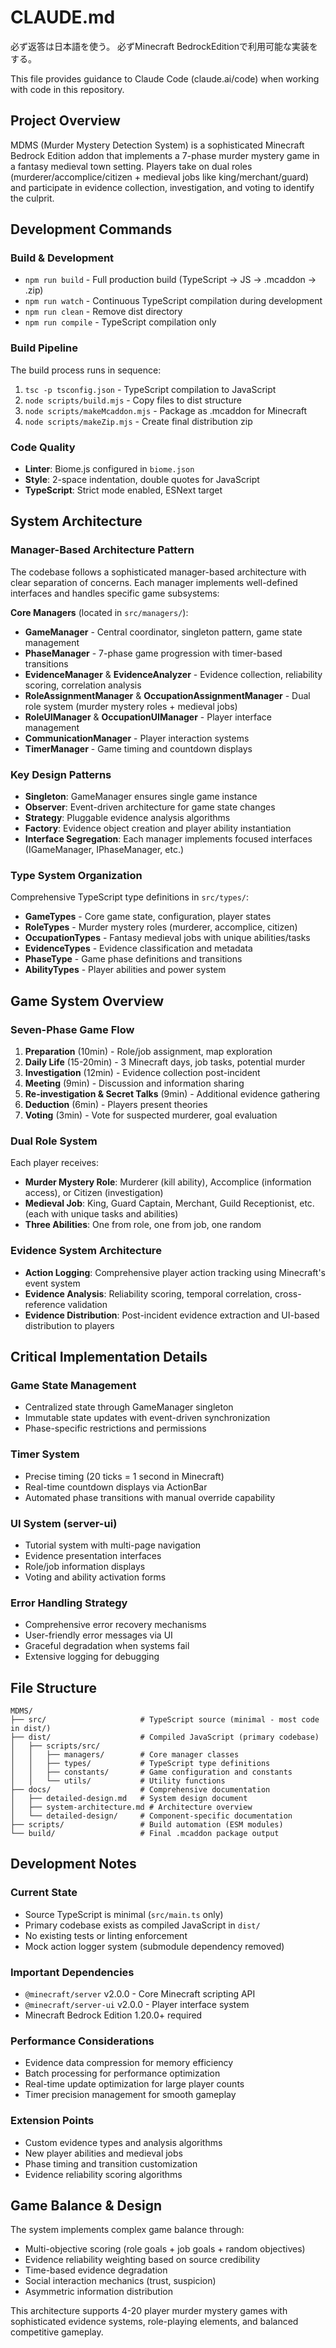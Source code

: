 # CLAUDE.md

必ず返答は日本語を使う。
必ずMinecraft BedrockEditionで利用可能な実装をする。

This file provides guidance to Claude Code (claude.ai/code) when working with code in this repository.

## Project Overview

MDMS (Murder Mystery Detection System) is a sophisticated Minecraft Bedrock Edition addon that implements a 7-phase murder mystery game in a fantasy medieval town setting. Players take on dual roles (murderer/accomplice/citizen + medieval jobs like king/merchant/guard) and participate in evidence collection, investigation, and voting to identify the culprit.

## Development Commands

### Build & Development
- `npm run build` - Full production build (TypeScript → JS → .mcaddon → .zip)
- `npm run watch` - Continuous TypeScript compilation during development
- `npm run clean` - Remove dist directory
- `npm run compile` - TypeScript compilation only

### Build Pipeline
The build process runs in sequence:
1. `tsc -p tsconfig.json` - TypeScript compilation to JavaScript
2. `node scripts/build.mjs` - Copy files to dist structure
3. `node scripts/makeMcaddon.mjs` - Package as .mcaddon for Minecraft
4. `node scripts/makeZip.mjs` - Create final distribution zip

### Code Quality
- **Linter**: Biome.js configured in `biome.json`
- **Style**: 2-space indentation, double quotes for JavaScript
- **TypeScript**: Strict mode enabled, ESNext target

## System Architecture

### Manager-Based Architecture Pattern
The codebase follows a sophisticated manager-based architecture with clear separation of concerns. Each manager implements well-defined interfaces and handles specific game subsystems:

**Core Managers** (located in `src/managers/`):
- **GameManager** - Central coordinator, singleton pattern, game state management
- **PhaseManager** - 7-phase game progression with timer-based transitions
- **EvidenceManager** & **EvidenceAnalyzer** - Evidence collection, reliability scoring, correlation analysis
- **RoleAssignmentManager** & **OccupationAssignmentManager** - Dual role system (murder mystery roles + medieval jobs)
- **RoleUIManager** & **OccupationUIManager** - Player interface management
- **CommunicationManager** - Player interaction systems
- **TimerManager** - Game timing and countdown displays

### Key Design Patterns
- **Singleton**: GameManager ensures single game instance
- **Observer**: Event-driven architecture for game state changes
- **Strategy**: Pluggable evidence analysis algorithms
- **Factory**: Evidence object creation and player ability instantiation
- **Interface Segregation**: Each manager implements focused interfaces (IGameManager, IPhaseManager, etc.)

### Type System Organization
Comprehensive TypeScript type definitions in `src/types/`:
- **GameTypes** - Core game state, configuration, player states
- **RoleTypes** - Murder mystery roles (murderer, accomplice, citizen)
- **OccupationTypes** - Fantasy medieval jobs with unique abilities/tasks
- **EvidenceTypes** - Evidence classification and metadata
- **PhaseType** - Game phase definitions and transitions
- **AbilityTypes** - Player abilities and power system

## Game System Overview

### Seven-Phase Game Flow
1. **Preparation** (10min) - Role/job assignment, map exploration
2. **Daily Life** (15-20min) - 3 Minecraft days, job tasks, potential murder
3. **Investigation** (12min) - Evidence collection post-incident
4. **Meeting** (9min) - Discussion and information sharing
5. **Re-investigation & Secret Talks** (9min) - Additional evidence gathering
6. **Deduction** (6min) - Players present theories
7. **Voting** (3min) - Vote for suspected murderer, goal evaluation

### Dual Role System
Each player receives:
- **Murder Mystery Role**: Murderer (kill ability), Accomplice (information access), or Citizen (investigation)
- **Medieval Job**: King, Guard Captain, Merchant, Guild Receptionist, etc. (each with unique tasks and abilities)
- **Three Abilities**: One from role, one from job, one random

### Evidence System Architecture
- **Action Logging**: Comprehensive player action tracking using Minecraft's event system
- **Evidence Analysis**: Reliability scoring, temporal correlation, cross-reference validation
- **Evidence Distribution**: Post-incident evidence extraction and UI-based distribution to players

## Critical Implementation Details

### Game State Management
- Centralized state through GameManager singleton
- Immutable state updates with event-driven synchronization
- Phase-specific restrictions and permissions

### Timer System
- Precise timing (20 ticks = 1 second in Minecraft)
- Real-time countdown displays via ActionBar
- Automated phase transitions with manual override capability

### UI System (server-ui)
- Tutorial system with multi-page navigation
- Evidence presentation interfaces
- Role/job information displays
- Voting and ability activation forms

### Error Handling Strategy
- Comprehensive error recovery mechanisms
- User-friendly error messages via UI
- Graceful degradation when systems fail
- Extensive logging for debugging

## File Structure

```
MDMS/
├── src/                     # TypeScript source (minimal - most code in dist/)
├── dist/                    # Compiled JavaScript (primary codebase)
│   ├── scripts/src/
│   │   ├── managers/        # Core manager classes
│   │   ├── types/           # TypeScript type definitions
│   │   ├── constants/       # Game configuration and constants
│   │   └── utils/           # Utility functions
├── docs/                    # Comprehensive documentation
│   ├── detailed-design.md   # System design document
│   ├── system-architecture.md # Architecture overview
│   └── detailed-design/     # Component-specific documentation
├── scripts/                 # Build automation (ESM modules)
└── build/                   # Final .mcaddon package output
```

## Development Notes

### Current State
- Source TypeScript is minimal (`src/main.ts` only)
- Primary codebase exists as compiled JavaScript in `dist/`
- No existing tests or linting enforcement
- Mock action logger system (submodule dependency removed)

### Important Dependencies
- `@minecraft/server` v2.0.0 - Core Minecraft scripting API
- `@minecraft/server-ui` v2.0.0 - Player interface system
- Minecraft Bedrock Edition 1.20.0+ required

### Performance Considerations
- Evidence data compression for memory efficiency
- Batch processing for performance optimization
- Real-time update optimization for large player counts
- Timer precision management for smooth gameplay

### Extension Points
- Custom evidence types and analysis algorithms
- New player abilities and medieval jobs
- Phase timing and transition customization
- Evidence reliability scoring algorithms

## Game Balance & Design

The system implements complex game balance through:
- Multi-objective scoring (role goals + job goals + random objectives)
- Evidence reliability weighting based on source credibility
- Time-based evidence degradation
- Social interaction mechanics (trust, suspicion)
- Asymmetric information distribution

This architecture supports 4-20 player murder mystery games with sophisticated evidence systems, role-playing elements, and balanced competitive gameplay.